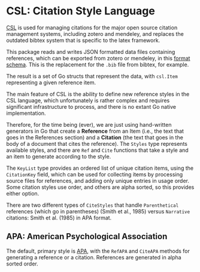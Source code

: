 # CSL: Citation Style Language

[CSL](https://citationstyles.org/) is used for managing citations for the major open source citation management systems, including zotero and mendeley, and replaces the outdated bibtex system that is specific to the latex framework.

This package reads and writes JSON formatted data files containing references, which can be exported from zotero or mendeley, in this [format schema](https://github.com/citation-style-language/schema/blob/master/schemas/input/csl-data.json). This is the replacement for the `.bib` file from bibtex, for example.

The result is a set of Go structs that represent the data, with `csl.Item` representing a given reference item.

The main feature of CSL is the ability to define new reference styles in the CSL language, which unfortunately is rather complex and requires significant infrastructure to process, and there is no extant Go native implementation.

Therefore, for the time being (ever), we are just using hand-written generators in Go that create a **Reference** from an Item (i.e., the text that goes in the References section) and a **Citation** (the text that goes in the body of a document that cites the reference). The `Styles` type represents available styles, and there are `Ref` and `Cite` functions that take a style and an item to generate according to the style.

The `KeyList` type provides an ordered list of unique citation items, using the `CitationKey` field, which can be used for collecting items by processing source files for references, and adding only unique entries in usage order. Some citation styles use order, and others are alpha sorted, so this provides either option.

There are two different types of `CiteStyles` that handle `Parenthetical` references (which go in parentheses) (Smith et al., 1985) versus `Narrative` citations: Smith et al. (1985) in APA format.

## APA: American Psychological Association

The default, primary style is [APA](https://apastyle.apa.org/style-grammar-guidelines/references/examples), with the `RefAPA` and `CiteAPA` methods for generating a reference or a citation. References are generated in alpha sorted order.



